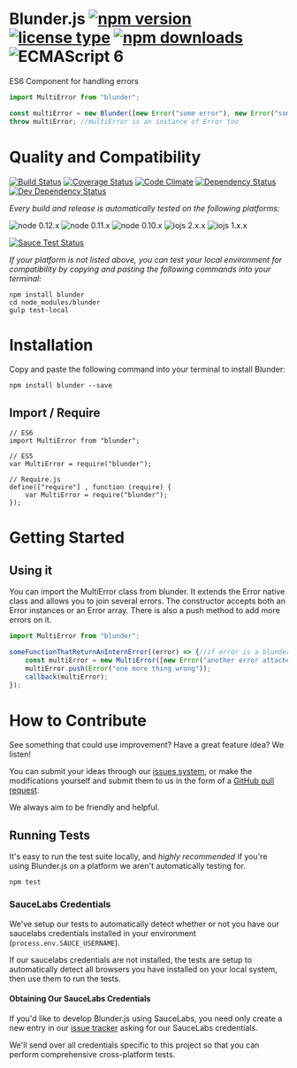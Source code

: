 # Blunder.js [![npm version](https://img.shields.io/npm/v/blunder.svg)](https://www.npmjs.com/package/blunder) [![license type](https://img.shields.io/npm/l/blunder.svg)](https://github.com/FreeAllMedia/blunder.git/blob/master/LICENSE) [![npm downloads](https://img.shields.io/npm/dm/blunder.svg)](https://www.npmjs.com/package/blunder) ![ECMAScript 6](https://img.shields.io/badge/ECMAScript-6-red.svg)

ES6 Component for handling errors

```javascript
import MultiError from "blunder";

const multiError = new Blunder([new Error("some error"), new Error("some other")]); //you can use an array or just one
throw multiError; //multiError is an instance of Error too
```

# Quality and Compatibility

[![Build Status](https://travis-ci.org/FreeAllMedia/blunder.png?branch=master)](https://travis-ci.org/FreeAllMedia/blunder) [![Coverage Status](https://coveralls.io/repos/FreeAllMedia/blunder/badge.svg)](https://coveralls.io/r/FreeAllMedia/blunder) [![Code Climate](https://codeclimate.com/github/FreeAllMedia/blunder/badges/gpa.svg)](https://codeclimate.com/github/FreeAllMedia/blunder) [![Dependency Status](https://david-dm.org/FreeAllMedia/blunder.png?theme=shields.io)](https://david-dm.org/FreeAllMedia/blunder?theme=shields.io) [![Dev Dependency Status](https://david-dm.org/FreeAllMedia/blunder/dev-status.svg)](https://david-dm.org/FreeAllMedia/blunder?theme=shields.io#info=devDependencies)

*Every build and release is automatically tested on the following platforms:*

![node 0.12.x](https://img.shields.io/badge/node-0.12.x-brightgreen.svg) ![node 0.11.x](https://img.shields.io/badge/node-0.11.x-brightgreen.svg) ![node 0.10.x](https://img.shields.io/badge/node-0.10.x-brightgreen.svg)
![iojs 2.x.x](https://img.shields.io/badge/iojs-2.x.x-brightgreen.svg) ![iojs 1.x.x](https://img.shields.io/badge/iojs-1.x.x-brightgreen.svg)


[![Sauce Test Status](https://saucelabs.com/browser-matrix/blunder.svg)](https://saucelabs.com/u/blunder)


*If your platform is not listed above, you can test your local environment for compatibility by copying and pasting the following commands into your terminal:*

```
npm install blunder
cd node_modules/blunder
gulp test-local
```

# Installation

Copy and paste the following command into your terminal to install Blunder:

```
npm install blunder --save
```

## Import / Require

```
// ES6
import MultiError from "blunder";
```

```
// ES5
var MultiError = require("blunder");
```

```
// Require.js
define(["require"] , function (require) {
    var MultiError = require("blunder");
});
```

# Getting Started

## Using it
You can import the MultiError class from blunder.
It extends the Error native class and allows you to join several errors.
The constructor accepts both an Error instances or an Error array.
There is also a push method to add more errors on it.

```javascript
import MultiError from "blunder";

someFunctionThatReturnAnInternError((error) => {//if error is a blunder Multierror it's ok too!
	const multiError = new MultiError([new Error("another error attached"), error]);
	multiError.push(Error("one more thing wrong"));
	callback(multiError);
});
```

# How to Contribute

See something that could use improvement? Have a great feature idea? We listen!

You can submit your ideas through our [issues system](https://github.com/FreeAllMedia/blunder/issues), or make the modifications yourself and submit them to us in the form of a [GitHub pull request](https://help.github.com/articles/using-pull-requests/).

We always aim to be friendly and helpful.

## Running Tests

It's easy to run the test suite locally, and *highly recommended* if you're using Blunder.js on a platform we aren't automatically testing for.

```
npm test
```


### SauceLabs Credentials

We've setup our tests to automatically detect whether or not you have our saucelabs credentials installed in your environment (`process.env.SAUCE_USERNAME`).

If our saucelabs credentials are not installed, the tests are setup to automatically detect all browsers you have installed on your local system, then use them to run the tests.

#### Obtaining Our SauceLabs Credentials

If you'd like to develop Blunder.js using SauceLabs, you need only create a new entry in our [issue tracker](https://github.com/FreeAllMedia/blunder/issues) asking for our SauceLabs credentials.

We'll send over all credentials specific to this project so that you can perform comprehensive cross-platform tests.


